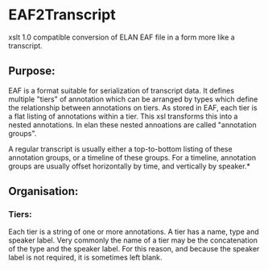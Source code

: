 # EAF2Transcript
xslt 1.0 compatible conversion of ELAN EAF file in a form more like a transcript.

## Purpose:
EAF is a format suitable for serialization of transcript data. It defines multiple "tiers" of annotation which can be arranged by types which define the relationship between annotations on tiers. As stored in EAF, each tier is a flat listing of annotations within a tier. This xsl transforms this into a nested annotations. In elan these nested annoations are called "annotation groups".

A regular transcript is usually either a top-to-bottom listing of these annotation groups, or a timeline of these groups. For a timeline, annotation groups are usually offset horizontally by time, and vertically by speaker.*

## Organisation:

### Tiers:
Each tier is a string of one or more annotations. A tier has a name, type and speaker label. Very commonly the name of a tier may be the concatenation of the type and the speaker label. For this reason, and because the speaker label is not required, it is sometimes left blank.
